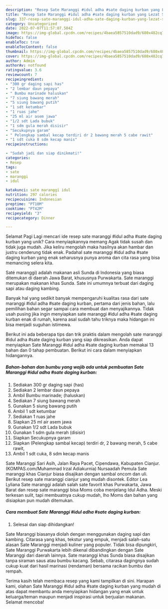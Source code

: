 ```yaml
---
description: "Resep Sate Maranggi #idul adha #sate daging kurban yang Lezat Sekali, Lezat"
title: "Resep Sate Maranggi #idul adha #sate daging kurban yang Lezat Sekali, Lezat"
slug: 337-resep-sate-maranggi-idul-adha-sate-daging-kurban-yang-lezat-sekali-lezat
category: Uncategorized
date: 2022-07-07T11:57:07.504Z
image: https://img-global.cpcdn.com/recipes/4baea5857510dad9/680x482cq70/sate-maranggi-idul-adha-sate-daging-kurban-foto-resep-utama.jpg
hideToc: false
enableToc: true
enableTocContent: false
thumbnail: https://img-global.cpcdn.com/recipes/4baea5857510dad9/680x482cq70/sate-maranggi-idul-adha-sate-daging-kurban-foto-resep-utama.jpg
cover: https://img-global.cpcdn.com/recipes/4baea5857510dad9/680x482cq70/sate-maranggi-idul-adha-sate-daging-kurban-foto-resep-utama.jpg
author: Admin
authorAv: notfound
ratingvalue: 3.6
reviewcount: 7
recipeingredient:
- "300 gr daging sapi has"
- "2 lembar daun pepaya"
- " Bumbu marinade haluskan"
- "7 siung bawang merah"
- "5 siung bawang putih"
- "1 sdt ketumbar"
- "1 ruas jahe"
- "25 ml air asem jawa"
- "1/2 sdt Lada bubuk"
- "1 sdm gula merah disisir"
- "Secukupnya garam"
- " Pelengkap sambal kecap terdiri dr 2 bawang merah 5 cabe rawit"
- "1 sdt cuka 8 sdm kecap manis"
recipeinstructions:

- "Sudah jadi dan siap dinikmati!"
categories:
- Resep
tags:
- sate
- maranggi
- idul

katakunci: sate maranggi idul 
nutrition: 297 calories
recipecuisine: Indonesian
preptime: "PT10M"
cooktime: "PT42M"
recipeyield: "3"
recipecategory: Dinner

---
```



Selamat Pagi Lagi mencari ide resep sate maranggi #idul adha #sate daging kurban yang unik? Cara menyiapkannya memang Agak tidak susah dan tidak juga mudah. Jika keliru mengolah maka hasilnya akan hambar dan justru cenderung tidak enak. Padahal sate maranggi #idul adha #sate daging kurban yang enak seharusnya punya aroma dan cita rasa yang bisa memancing selera kita.


Saté maranggi) adalah makanan asli Sunda di Indonesia yang biasa ditemukan di daerah Jawa Barat, khususnya Purwakarta. Sate maranggi merupakan makanan khas Sunda. Sate ini umumnya terbuat dari daging sapi atau daging kambing.

Banyak hal yang sedikit banyak mempengaruhi kualitas rasa dari sate maranggi #idul adha #sate daging kurban, pertama dari jenis bahan, lalu pemilihan bahan segar sampai cara membuat dan menyajikannya. Tidak usah pusing jika ingin menyiapkan sate maranggi #idul adha #sate daging kurban enak di rumah, karena asal sudah tahu triknya maka hidangan ini bisa menjadi suguhan istimewa.


Berikut ini ada beberapa tips dan trik praktis dalam mengolah sate maranggi #idul adha #sate daging kurban yang siap dikreasikan. Anda dapat menyiapkan Sate Maranggi #idul adha #sate daging kurban memakai 13 bahan dan 0 tahap pembuatan. Berikut ini cara dalam menyiapkan hidangannya.

<!--inarticleads1-->

##### Bahan-bahan dan bumbu yang wajib ada untuk pembuatan Sate Maranggi #idul adha #sate daging kurban:

1. Sediakan 300 gr daging sapi (has)
1. Sediakan 2 lembar daun pepaya
1. Ambil  Bumbu marinade; (haluskan)
1. Sediakan 7 siung bawang merah
1. Gunakan 5 siung bawang putih
1. Ambil 1 sdt ketumbar
1. Sediakan 1 ruas jahe
1. Siapkan 25 ml air asem jawa
1. Gunakan 1/2 sdt Lada bubuk
1. Gunakan 1 sdm gula merah (disisir)
1. Siapkan Secukupnya garam
1. Siapkan  (Pelengkap sambal kecap) terdiri dr, 2 bawang merah, 5 cabe rawit,
1. Ambil 1 sdt cuka, 8 sdm kecap manis


Sate Maranggi Sari Asih, Jalan Raya Pacet, Cipendawa, Kabupaten Cianjur. (KOMPAS.com/Muhammad Irzal Adiakurnia) Nursaadah Pemula Sate maranggi khas Cianjur biasa disajikan dengan sambal oncom dan uli. Berikut resep sate maranggi cianjur yang mudah disontek. Editor Lea Lyliana Sate maranggi adalah salah sate favorit khas Purwakarta, Jawa Barat dan resep sate maranggi bisa Moms coba menjelang Idul Adha. Meski terkesan sulit, tapi membuatnya cukup mudah, lho Moms dan bahan yang disiapkan pun mudah ditemukan. 

<!--inarticleads2-->

##### Cara membuat Sate Maranggi #idul adha #sate daging kurban:


1. Selesai dan siap dihidangkan!

Sate Maranggi biasanya diolah dengan menggunakan daging sapi dan kambing. Citarasa yang khas, tekstur yang empuk, menjadi salah-satu alasan Sate Maranggi menjadi kuliner yang populer. Tidak bisa dipungkiri, Sate Maranggi Purwakarta lebih dikenal dibandingkan dengan Sate Maranggi dari daerah lainnya. Sate maranggi khas Sunda biasa disajikan tanpa siraman saus atau bumbu kacang. Sebab, citarasa dagingnya sudah cukup kuat dari hasil marinasi (rendaman) bersama racikan bumbu dan rempah. 

Terima kasih telah membaca resep yang kami tampilkan di sini. Harapan kami, olahan Sate Maranggi #idul adha #sate daging kurban yang mudah di atas dapat membantu anda menyiapkan hidangan yang enak untuk keluarga/teman maupun menjadi inspirasi untuk berjualan makanan. Selamat mencoba!
